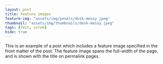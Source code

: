 ```yaml
---
layout: post
title: Feature images
feature-img: "assets/img/pexels/desk-messy.jpeg"
thumbnail: "assets/img/thumbnails/desk-messy.jpeg"
tags: [Test, Lorem]
hide: true
---
```


This is an example of a post which includes a feature image specified in the front matter of the post. The feature image spans the full-width of the page, and is shown with the title on permalink pages.

